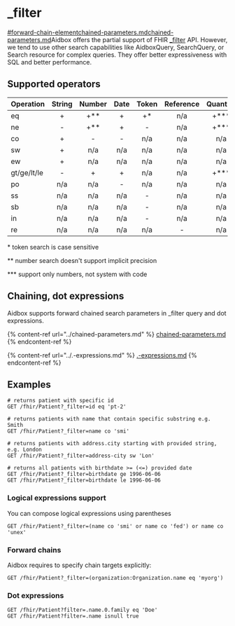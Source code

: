 # \_filter

[#forward-chain-element](../chained-parameters.md#forward-chain-element "mention")[chained-parameters.md](../chained-parameters.md "mention")[chained-parameters.md](../chained-parameters.md "mention")Aidbox offers the partial support of FHIR [\_filter](https://www.hl7.org/fhir/search\_filter.html) API. However, we tend to use other search capabilities like AidboxQuery, SearchQuery, or Search resource for complex queries. They offer better expressiveness with SQL and better performance.

## Supported operators

<table><thead><tr><th width="128">Operation</th><th width="87" align="center">String</th><th width="100" align="center">Number</th><th align="center">Date</th><th width="100" align="center">Token</th><th width="122" align="center">Reference</th><th align="center">Quantity</th></tr></thead><tbody><tr><td>eq</td><td align="center">+</td><td align="center">+**</td><td align="center">+</td><td align="center">+*</td><td align="center">n/a</td><td align="center">+***</td></tr><tr><td>ne</td><td align="center">-</td><td align="center">+**</td><td align="center">+</td><td align="center">-</td><td align="center">n/a</td><td align="center">+***</td></tr><tr><td>co</td><td align="center">+</td><td align="center">-</td><td align="center">-</td><td align="center">n/a</td><td align="center">n/a</td><td align="center">n/a</td></tr><tr><td>sw</td><td align="center">+</td><td align="center">n/a</td><td align="center">n/a</td><td align="center">n/a</td><td align="center">n/a</td><td align="center">n/a</td></tr><tr><td>ew</td><td align="center">+</td><td align="center">n/a</td><td align="center">n/a</td><td align="center">n/a</td><td align="center">n/a</td><td align="center">n/a</td></tr><tr><td>gt/ge/lt/le</td><td align="center">-</td><td align="center">+</td><td align="center">+</td><td align="center">n/a</td><td align="center">n/a</td><td align="center">+***</td></tr><tr><td>po</td><td align="center">n/a</td><td align="center">n/a</td><td align="center">-</td><td align="center">n/a</td><td align="center">n/a</td><td align="center">n/a</td></tr><tr><td>ss</td><td align="center">n/a</td><td align="center">n/a</td><td align="center">n/a</td><td align="center">-</td><td align="center">n/a</td><td align="center">n/a</td></tr><tr><td>sb</td><td align="center">n/a</td><td align="center">n/a</td><td align="center">n/a</td><td align="center">-</td><td align="center">n/a</td><td align="center">n/a</td></tr><tr><td>in</td><td align="center">n/a</td><td align="center">n/a</td><td align="center">n/a</td><td align="center">-</td><td align="center">n/a</td><td align="center">n/a</td></tr><tr><td>re</td><td align="center">n/a</td><td align="center">n/a</td><td align="center">n/a</td><td align="center">n/a</td><td align="center">-</td><td align="center">n/a</td></tr></tbody></table>

\* token search is case sensitive

\*\* number search doesn't support implicit precision

\*\*\* support only numbers, not system with code

## Chaining, dot expressions

Aidbox supports forward chained search parameters in \_filter query and dot expressions.

{% content-ref url="../chained-parameters.md" %}
[chained-parameters.md](../chained-parameters.md)
{% endcontent-ref %}

{% content-ref url="../.-expressions.md" %}
[.-expressions.md](../.-expressions.md)
{% endcontent-ref %}

## Examples

```
# returns patient with specific id
GET /fhir/Patient?_filter=id eq 'pt-2'

# returns patients with name that contain specific substring e.g. Smith
GET /fhir/Patient?_filter=name co 'smi'

# returns patients with address.city starting with provided string, e.g. London
GET /fhir/Patient?_filter=address-city sw 'Lon'

# returns all patients with birthdate >= (<=) provided date
GET /fhir/Patient?_filter=birthdate ge 1996-06-06
GET /fhir/Patient?_filter=birthdate le 1996-06-06
```

### Logical expressions support

You can compose logical expressions using parentheses

```
GET /fhir/Patient?_filter=(name co 'smi' or name co 'fed') or name co 'unex'
```

### Forward chains

Aidbox requires to specify chain targets explicitly:

```
GET /fhir/Patient?_filter=(organization:Organization.name eq 'myorg')
```

### Dot expressions

```
GET /fhir/Patient?filter=.name.0.family eq 'Doe'
GET /fhir/Patient?filter=.name isnull true
```
